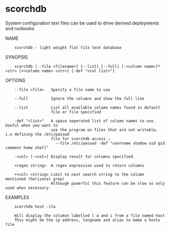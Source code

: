 # scorchdb
System configuration text files can be used to drive derived deployments and runbooks 

NAME

        scorchdb - light weight flat file text database

SYNOPSIS

        scorchdb [--file <filename>] [--list] [--full] [-<column name>]* <str> [+<column name> <str>] [-def "<col list>"]

OPTIONS

        --file <file>   Specify a file name to use

        --full          Ignore the columns and show the full line

        --list          List all available column names found in default
                        file or file specified
                        
        -def "<list>"   A space seperated list of column names to use. Useful when you want to
                        use the program on files that are not writable. i.e defining the /etc/passwd
                        file for scorchdb access ;
                          --file /etc/passwd -def "username shadow uid gid comment home shell"

        -<col> [-<col>] Display result for columns specified

        <regex string>  A regex expression used to return columns

        +<col> <string> Limit to next search string to the column mentioned (horizonal grep)
                        Although powerful this feature can be slow so only used when necessary.

EXAMPLES

        scorchdb host -ila

        Will display the columsn labelled l a and i from a file named host
        This might be the ip address, longname and alias to make a hosts file
